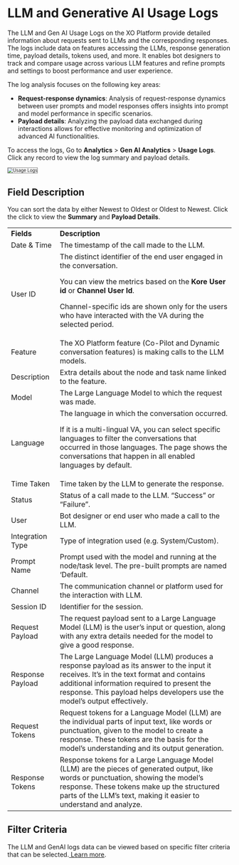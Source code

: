 

# LLM and Generative AI Usage Logs



The LLM and Gen AI Usage Logs on the XO Platform provide detailed information about requests sent to LLMs and the corresponding responses. The logs include data on features accessing the LLMs, response generation time, payload details, tokens used, and more. It enables bot designers to track and compare usage across various LLM features and refine prompts and settings to boost performance and user experience.

The log analysis focuses on the following key areas:



* **Request-response dynamics**: Analysis of request-response dynamics between user prompts and model responses offers insights into prompt and model performance in specific scenarios.
* **Payload details**: Analyzing the payload data exchanged during interactions allows for effective monitoring and optimization of advanced AI functionalities.

To access the logs, Go to **Analytics** > **Gen AI Analytics** > **Usage Logs**. Click any record to view the log summary and payload details.





<img src="../images/usage-logs.gif" alt="Usage Logs" title="Usage Logs" style="border: 1px solid gray; zoom:70%;">



## **Field Description**

You can sort the data by either Newest to Oldest or Oldest to Newest. Click the click to view the **Summary** and **Payload Details**.


<table>
  <tr>
   <td><strong>Fields</strong>
   </td>
   <td><strong>Description</strong>
   </td>
  </tr>
  <tr>
   <td>Date & Time
   </td>
   <td>The timestamp of the call made to the LLM. 
   </td>
  </tr>
  <tr>
   <td>User ID
   </td>
   <td>The distinct identifier of the end user engaged in the conversation.
<p>
You can view the metrics based on the <strong>Kore User id</strong> or <strong>Channel User Id</strong>.
<p>
Channel-specific ids are shown only for the users who have interacted with the VA during the selected period.
   </td>
  </tr>
  <tr>
   <td>Feature
   </td>
   <td>The XO Platform feature (Co-Pilot and Dynamic conversation features) is making calls to the LLM models.
   </td>
  </tr>
  <tr>
   <td>Description
   </td>
   <td>Extra details about the node and task name linked to the feature.
   </td>
  </tr>
  <tr>
   <td>Model
   </td>
   <td>The Large Language Model to which the request was made.
   </td>
  </tr>
  <tr>
   <td>Language
   </td>
   <td>The language in which the conversation occurred.
<p>
If it is a multi-lingual VA, you can select specific languages to filter the conversations that occurred in those languages. The page shows the conversations that happen in all enabled languages by default.
   </td>
  </tr>
  <tr>
   <td>Time Taken
   </td>
   <td>Time taken by the LLM to generate the response.
   </td>
  </tr>
  <tr>
   <td>Status
   </td>
   <td>Status of a call made to the LLM. “Success” or “Failure”.
   </td>
  </tr>
  <tr>
   <td>User
   </td>
   <td>Bot designer or end user who made a call to the LLM.
   </td>
  </tr>
  <tr>
   <td>Integration Type
   </td>
   <td>Type of integration used (e.g. System/Custom).
   </td>
  </tr>
  <tr>
   <td>Prompt Name
   </td>
   <td>Prompt used with the model and running at the node/task level. The pre-built prompts are named ‘Default.
   </td>
  </tr>
  <tr>
   <td>Channel
   </td>
   <td>The communication channel or platform used for the interaction with LLM.
   </td>
  </tr>
  <tr>
   <td>Session ID
   </td>
   <td>Identifier for the session.
   </td>
  </tr>
  <tr>
   <td>Request Payload
   </td>
   <td>The request payload sent to a Large Language Model (LLM) is the user’s input or question, along with any extra details needed for the model to give a good response. 
   </td>
  </tr>
  <tr>
   <td>Response Payload
   </td>
   <td>The Large Language Model (LLM) produces a response payload as its answer to the input it receives. It’s in the text format and contains additional information required to present the response. This payload helps developers use the model’s output effectively.
   </td>
  </tr>
  <tr>
   <td>Request Tokens
   </td>
   <td>Request tokens for a Language Model (LLM) are the individual parts of input text, like words or punctuation, given to the model to create a response. These tokens are the basis for the model’s understanding and its output generation.
   </td>
  </tr>
  <tr>
   <td>Response Tokens
   </td>
   <td>Response tokens for a Large Language Model (LLM) are the pieces of generated output, like words or punctuation, showing the model’s response. These tokens make up the structured parts of the LLM’s text, making it easier to understand and analyze.
   </td>
  </tr>
</table>



## Filter Criteria

The LLM and GenAI logs data can be viewed based on specific filter criteria that can be selected.[ Learn more](../dashboard-filters.md).
